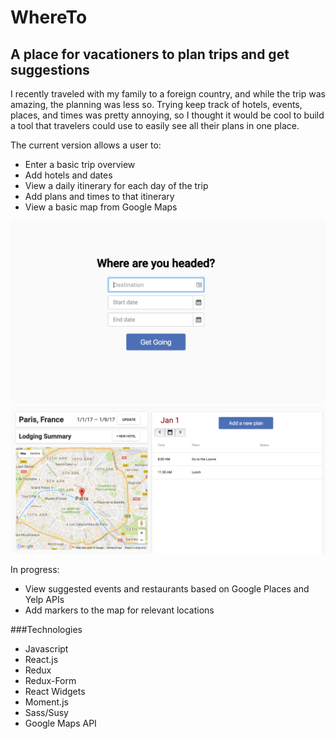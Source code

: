 # WhereTo

## A place for vacationers to plan trips and get suggestions

I recently traveled with my family to a foreign country, and while the trip was amazing, the planning was less so. Trying keep track of hotels, events, places, and times was pretty annoying, so I thought it would be cool to build a tool that travelers could use to easily see all their plans in one place.

The current version allows a user to:
* Enter a basic trip overview
* Add hotels and dates
* View a daily itinerary for each day of the trip
* Add plans and times to that itinerary
* View a basic map from Google Maps

![Alt text](/images/screenshots/login.png?raw=true "Login")
![Alt text](/images/screenshots/main.png?raw=true "Main Page")

In progress:
* View suggested events and restaurants based on Google Places and Yelp APIs
* Add markers to the map for relevant locations

###Technologies
* Javascript
* React.js
* Redux
* Redux-Form
* React Widgets
* Moment.js
* Sass/Susy
* Google Maps API
